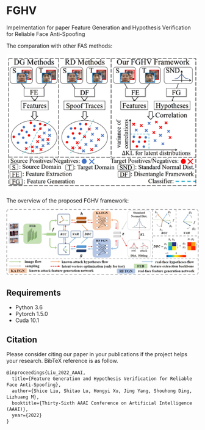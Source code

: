# FGHV
Impelmentation for paper Feature Generation and Hypothesis Verification for Reliable Face Anti-Spoofing

The comparation with other FAS methods:

![avatar](https://github.com/lustoo/FGHV/blob/main/figures/compare_with_others.jpg)

The overview of the proposed FGHV framework:

![avatar](https://github.com/lustoo/FGHV/blob/main/figures/main_framework.jpg)

## Requirements

- Python 3.6 
- Pytorch 1.5.0
- Cuda 10.1

## Citation

Please consider citing our paper in your publications if the project helps your research. BibTeX reference is as follow.

```
@inproceedings{Liu_2022_AAAI,
  title={Feature Generation and Hypothesis Verification for Reliable Face Anti-Spoofing},
  author={Shice Liu, Shitao Lu, Hongyi Xu, Jing Yang, Shouhong Ding, Lizhuang M},
  booktitle={Thirty-Sixth AAAI Conference on Artificial Intelligence (AAAI)},
  year={2022}
}

```



